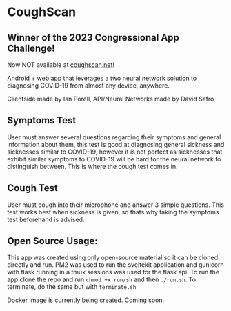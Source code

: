 # CoughScan

## Winner of the 2023 Congressional App Challenge!

Now NOT available at [coughscan.net](https://coughscan.net)!

Android + web app that leverages a two neural network solution to diagnosing COVID-19 from almost any device, anywhere.

Clientside made by Ian Porell, API/Neural Networks made by David Safro

## Symptoms Test
User must answer several questions regarding their symptoms and general information about them, this test is good at diagnosing general sickness and sicknesses similar to COVID-19, however it is not perfect as sicknesses that exhibit similar symptoms to COVID-19 will be hard for the neural network to distinguish between. This is where the cough test comes in.

## Cough Test
User must cough into their microphone and answer 3 simple questions. This test works best when sickness is given, so thats why taking the symptoms test beforehand is advised.

## Open Source Usage:
This app was created using only open-source material so it can be cloned directly and run. PM2 was used to run the sveltekit application and gunicorn with flask running in a tmux sessions was used for the flask api. To run the app clone the repo and run ```chmod +x run/sh``` and then ```./run.sh```. To terminate, do the same but with ```terminate.sh```

Docker image is currently being created. Coming soon.
